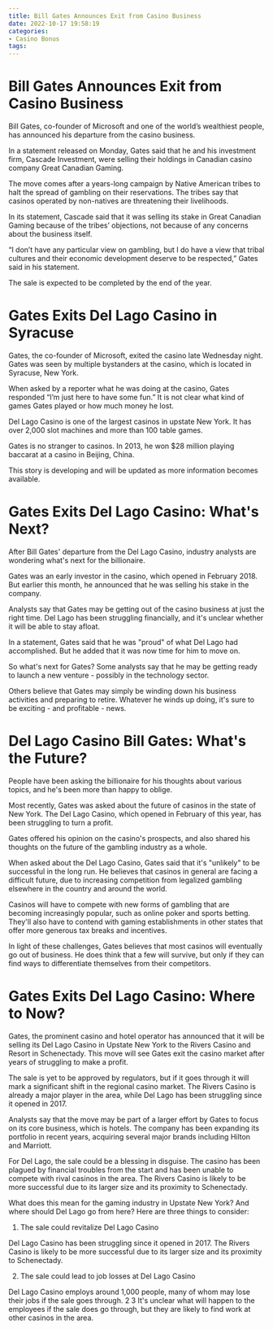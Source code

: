 ```yaml
---
title: Bill Gates Announces Exit from Casino Business
date: 2022-10-17 19:58:19
categories:
- Casino Bonus
tags:
---
```



#  Bill Gates Announces Exit from Casino Business

Bill Gates, co-founder of Microsoft and one of the world’s wealthiest people, has announced his departure from the casino business.

In a statement released on Monday, Gates said that he and his investment firm, Cascade Investment, were selling their holdings in Canadian casino company Great Canadian Gaming.

The move comes after a years-long campaign by Native American tribes to halt the spread of gambling on their reservations. The tribes say that casinos operated by non-natives are threatening their livelihoods.

In its statement, Cascade said that it was selling its stake in Great Canadian Gaming because of the tribes’ objections, not because of any concerns about the business itself.

“I don’t have any particular view on gambling, but I do have a view that tribal cultures and their economic development deserve to be respected,” Gates said in his statement.

The sale is expected to be completed by the end of the year.

#  Gates Exits Del Lago Casino in Syracuse

Gates, the co-founder of Microsoft, exited the casino late Wednesday night. Gates was seen by multiple bystanders at the casino, which is located in Syracuse, New York.

When asked by a reporter what he was doing at the casino, Gates responded “I’m just here to have some fun.” It is not clear what kind of games Gates played or how much money he lost.

Del Lago Casino is one of the largest casinos in upstate New York. It has over 2,000 slot machines and more than 100 table games.

Gates is no stranger to casinos. In 2013, he won $28 million playing baccarat at a casino in Beijing, China.

This story is developing and will be updated as more information becomes available.

#  Gates Exits Del Lago Casino: What's Next?

After Bill Gates' departure from the Del Lago Casino, industry analysts are wondering what's next for the billionaire.

Gates was an early investor in the casino, which opened in February 2018. But earlier this month, he announced that he was selling his stake in the company.

Analysts say that Gates may be getting out of the casino business at just the right time. Del Lago has been struggling financially, and it's unclear whether it will be able to stay afloat.

In a statement, Gates said that he was "proud" of what Del Lago had accomplished. But he added that it was now time for him to move on.

So what's next for Gates? Some analysts say that he may be getting ready to launch a new venture - possibly in the technology sector.

Others believe that Gates may simply be winding down his business activities and preparing to retire. Whatever he winds up doing, it's sure to be exciting - and profitable - news.

#  Del Lago Casino Bill Gates: What's the Future?

People have been asking the billionaire for his thoughts about various topics, and he's been more than happy to oblige.

Most recently, Gates was asked about the future of casinos in the state of New York. The Del Lago Casino, which opened in February of this year, has been struggling to turn a profit.

Gates offered his opinion on the casino's prospects, and also shared his thoughts on the future of the gambling industry as a whole.

When asked about the Del Lago Casino, Gates said that it's "unlikely" to be successful in the long run. He believes that casinos in general are facing a difficult future, due to increasing competition from legalized gambling elsewhere in the country and around the world.

Casinos will have to compete with new forms of gambling that are becoming increasingly popular, such as online poker and sports betting. They'll also have to contend with gaming establishments in other states that offer more generous tax breaks and incentives.

In light of these challenges, Gates believes that most casinos will eventually go out of business. He does think that a few will survive, but only if they can find ways to differentiate themselves from their competitors.

#  Gates Exits Del Lago Casino: Where to Now?

Gates, the prominent casino and hotel operator has announced that it will be selling its Del Lago Casino in Upstate New York to the Rivers Casino and Resort in Schenectady. This move will see Gates exit the casino market after years of struggling to make a profit.

The sale is yet to be approved by regulators, but if it goes through it will mark a significant shift in the regional casino market. The Rivers Casino is already a major player in the area, while Del Lago has been struggling since it opened in 2017.

Analysts say that the move may be part of a larger effort by Gates to focus on its core business, which is hotels. The company has been expanding its portfolio in recent years, acquiring several major brands including Hilton and Marriott.

For Del Lago, the sale could be a blessing in disguise. The casino has been plagued by financial troubles from the start and has been unable to compete with rival casinos in the area. The Rivers Casino is likely to be more successful due to its larger size and its proximity to Schenectady.

What does this mean for the gaming industry in Upstate New York? And where should Del Lago go from here? Here are three things to consider:

1. The sale could revitalize Del Lago Casino

Del Lago Casino has been struggling since it opened in 2017. The Rivers Casino is likely to be more successful due to its larger size and its proximity to Schenectady.

2. The sale could lead to job losses at Del Lago Casino

Del Lago Casino employs around 1,000 people, many of whom may lose their jobs if the sale goes through.
2 3 It's unclear what will happen to the employees if the sale does go through, but they are likely to find work at other casinos in the area.